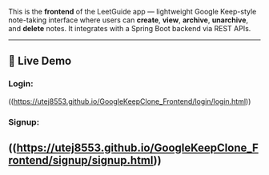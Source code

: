 This is the **frontend** of the LeetGuide app — lightweight Google Keep-style note-taking interface where users can **create**, **view**, **archive**, **unarchive**, and **delete** notes. It integrates with a Spring Boot backend via REST APIs.

---

## 🔗 Live Demo
### Login:
((https://utej8553.github.io/GoogleKeepClone_Frontend/login/login.html))
### Signup:
((https://utej8553.github.io/GoogleKeepClone_Frontend/signup/signup.html))
---
